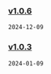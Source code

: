 ### [v1.0.6](https://github.com/Elora-Cloud/vue-grid-layout/compare/v1.0.3...v1.0.6)

`2024-12-09`
### [v1.0.3](https://github.com/Elora-Cloud/vue-grid-layout/compare/v1.0.2...v1.0.3)

`2024-01-09`
